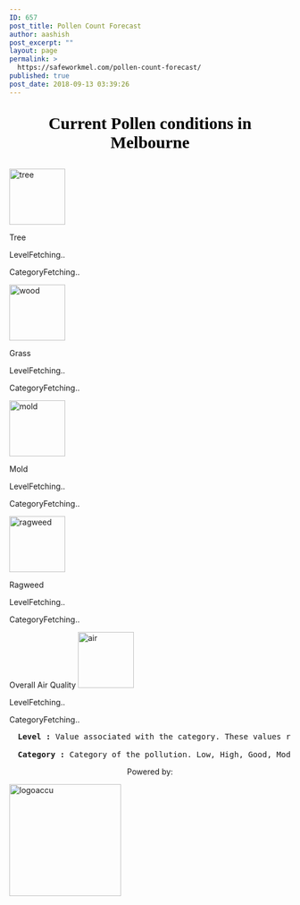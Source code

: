 ```yaml
---
ID: 657
post_title: Pollen Count Forecast
author: aashish
post_excerpt: ""
layout: page
permalink: >
  https://safeworkmel.com/pollen-count-forecast/
published: true
post_date: 2018-09-13 03:39:26
---
```

<!Doctype html>
<html lang="en">
<head>
	<meta charset="utf-8" />
	<title>Current Pollen Conditions</title>
</head>
<body onload="getPollenCounts()">
	<style>
        .pollenLables{
            font-family:Tahoma;
            font-size:30px;
            font-weight:bolder;
            color:black;
            text-align: center;
        }
        .pollenFields{
            font-family:Tahoma;
            color:navy;
            font-size:15px;
            font-weight:bold;
            color:black;
        }
        .pollenValues{
            padding-left:50px;
            color:navy;
            font-size:15px;
         }
    </style>
	<p style="text-align:center;font-size:30px;font-family:Tahoma;color:black;font-weight:bolder">Current Pollen conditions in Melbourne</p>
	<!--Tree Pollen Column Start-->
	<img src="https://i.pinimg.com/originals/0d/fd/8f/0dfd8f4fb49167f674907aa8c97ba34c.png" style="height:100px" alt="tree" />
	<p> Tree</p>
	<p>LevelFetching..</p>
	<p>CategoryFetching..</p>
	<!--Tree Pollen Column End-->
	<!--Grass Pollen Column Start-->
	<img src="http://www.clker.com/cliparts/n/3/s/i/6/6/green-grass-md.png" style="height:100px" alt="wood"/>
	<p >Grass</p>
	<p>LevelFetching..</p>
	<p>CategoryFetching..</p>
	<!--Grass Pollen Column End-->
	<!--Mold Pollen Column Start-->
	<img src="https://static.wixstatic.com/media/f108b3_a74dd059b9c44de2b52ba842e944a6ac~mv2.png/v1/fill/w_200,h_200,al_c,q_80,usm_0.66_1.00_0.01/f108b3_a74dd059b9c44de2b52ba842e944a6ac~mv2.webp" style="height:100px;" alt="mold"/>
	<p >Mold</p>
	<p>LevelFetching..</p>
	<p>CategoryFetching..</p>
	<!--Mold Pollen Column Start-->
	<!--Ragweed Pollen Column Start-->
	<img src="https://openclipart.org/image/2400px/svg_to_png/274424/GiantRagweed.png" style="height:100px;" alt="ragweed" />
	<p>Ragweed  </p>
	<p>LevelFetching..</p>
	<p>CategoryFetching..</p>
	<!--Ragweed Pollen Column Start-->
	<!--Air Quality Start-->
	Overall Air Quality
	<img src="https://mbtskoudsalg.com/images/air-clipart-transparent-background-wind-7.png" style="height:100px;" alt="air"/>
	<p>LevelFetching..</p>
	<p>CategoryFetching..</p>
	<!--Air Quality End-->
	<!--Level Category Description-->
	<pre><strong style="padding-left:15px">Level :</strong>&nbsp;Value associated with the category. These values range from 1 to 6, with 1 implying good conditions and 6 implying hazardous conditions.<br /><br /><strong style="padding-left:15px">Category :</strong>&nbsp;Category of the pollution. Low, High, Good, Moderate, Unhealthy, Hazardous</pre>        
	<!--Level Category Description-->
	<!--Accuweather Logo-->
	<p style="text-align: center;">Powered by:</strong></p>
	<a href="https://developer.accuweather.com/"><img src="http://apidev.accuweather.com/developers/Media/Default/logo//awx-logo-orange.png" width="200" alt="logoaccu"></a>
	<!--Accuweather Logo-->
</body>
</html>